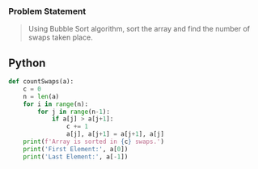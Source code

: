 ### Problem Statement
> Using Bubble Sort algorithm, sort the array and find the number of swaps taken place.

## Python
```python
def countSwaps(a):
    c = 0
    n = len(a)
    for i in range(n):
        for j in range(n-1):
            if a[j] > a[j+1]:
                c += 1
                a[j], a[j+1] = a[j+1], a[j]
    print(f'Array is sorted in {c} swaps.')
    print('First Element:', a[0])
    print('Last Element:', a[-1])
```